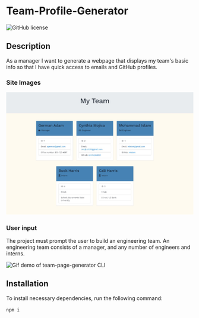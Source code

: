# Team-Profile-Generator

![GitHub license](https://img.shields.io/badge/license-MIT-blue.svg)

## Description

As a manager I want to generate a webpage that displays my team's basic info so that I have quick access to emails and GitHub profiles.

### Site Images

![Gif demo of README-generator](assets/homework-screenshot.jpg)

### User input

The project must prompt the user to build an engineering team. An engineering
team consists of a manager, and any number of engineers and interns.

![Gif demo of team-page-generator CLI](assets/homework-demo.gif)

## Installation

To install necessary dependencies, run the following command:

```
npm i
```
